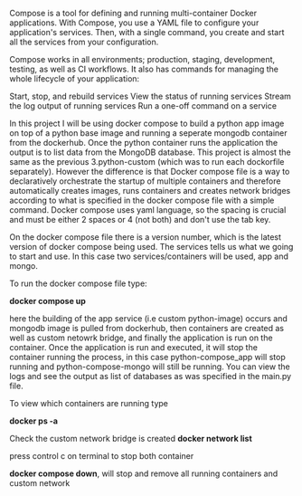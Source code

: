Compose is a tool for defining and running multi-container Docker applications. With Compose, you use a YAML file to configure your application's services. Then, with a single command, you create and start all the services from your configuration.

Compose works in all environments; production, staging, development, testing, as well as CI workflows. It also has commands for managing the whole lifecycle of your application:

Start, stop, and rebuild services
View the status of running services
Stream the log output of running services
Run a one-off command on a service

In this project I will be using docker compose to build a python app image on top of a python base image and running a seperate mongodb container from the dockerhub. Once the python container runs the application the output is to list data from the MongoDB database. This project is almost the same as the previous 3.python-custom (which was to run each dockorfile separately). However the difference is that Docker compose file is a way to declaratively orchestrate the startup of multiple containers and therefore automatically creates images, runs containers and creates network bridges according to what is specified in the docker compose file with a simple command. Docker compose uses yaml language, so the spacing is crucial and must be either 2 spaces or 4 (not both) and don't use the tab key.

On the docker compose file there is a version number, which is the latest version of docker compose being used. The services tells us what we going to start and use. In this case two services/containers will be used, app and mongo. 


To run the docker compose file type:

**docker compose up**

here the building of the app service (i.e custom python-image) occurs and mongodb image is pulled from dockerhub, then containers are created as well as custom netowrk bridge, and finally the application is run on the container. Once the application is run and executed, it will stop the container running the process, in this case python-compose_app will stop running and python-compose-mongo will still be running. You can view the logs and see the output as list of databases as was specified in the main.py file.

To view which containers are running type

**docker ps -a**

Check the custom network bridge is created **docker network list**

press control c on terminal to stop both container

**docker compose down**, will stop and remove all running containers and custom network
